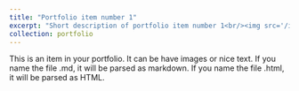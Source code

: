 ```yaml
---
title: "Portfolio item number 1"
excerpt: "Short description of portfolio item number 1<br/><img src='/images/university/aprox.png'>"
collection: portfolio
---
```


This is an item in your portfolio. It can be have images or nice text. If you name the file .md, it will be parsed as markdown. If you name the file .html, it will be parsed as HTML. 
